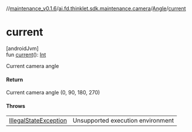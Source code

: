 //[maintenance_v0.1.6](../../../index.md)/[ai.fd.thinklet.sdk.maintenance.camera](../index.md)/[Angle](index.md)/[current](current.md)

# current

[androidJvm]\
fun [current](current.md)(): [Int](https://kotlinlang.org/api/latest/jvm/stdlib/kotlin/-int/index.html)

Current camera angle

#### Return

Current camera angle (0, 90, 180, 270)

#### Throws

| | |
|---|---|
| [IllegalStateException](https://kotlinlang.org/api/latest/jvm/stdlib/kotlin/-illegal-state-exception/index.html) | Unsupported execution environment |
